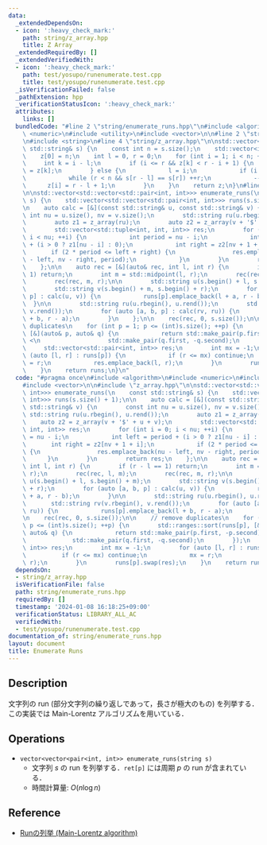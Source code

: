```yaml
---
data:
  _extendedDependsOn:
  - icon: ':heavy_check_mark:'
    path: string/z_array.hpp
    title: Z Array
  _extendedRequiredBy: []
  _extendedVerifiedWith:
  - icon: ':heavy_check_mark:'
    path: test/yosupo/runenumerate.test.cpp
    title: test/yosupo/runenumerate.test.cpp
  _isVerificationFailed: false
  _pathExtension: hpp
  _verificationStatusIcon: ':heavy_check_mark:'
  attributes:
    links: []
  bundledCode: "#line 2 \"string/enumerate_runs.hpp\"\n#include <algorithm>\n#include\
    \ <numeric>\n#include <utility>\n#include <vector>\n\n#line 2 \"string/z_array.hpp\"\
    \n#include <string>\n#line 4 \"string/z_array.hpp\"\n\nstd::vector<int> z_array(const\
    \ std::string& s) {\n    const int n = s.size();\n    std::vector<int> z(n);\n\
    \    z[0] = n;\n    int l = 0, r = 0;\n    for (int i = 1; i < n; ++i) {\n   \
    \     int k = i - l;\n        if (i <= r && z[k] < r - i + 1) {\n            z[i]\
    \ = z[k];\n        } else {\n            l = i;\n            if (i > r) r = i;\n\
    \            while (r < n && s[r - l] == s[r]) ++r;\n            --r;\n      \
    \      z[i] = r - l + 1;\n        }\n    }\n    return z;\n}\n#line 8 \"string/enumerate_runs.hpp\"\
    \n\nstd::vector<std::vector<std::pair<int, int>>> enumerate_runs(\n    const std::string&\
    \ s) {\n    std::vector<std::vector<std::pair<int, int>>> runs(s.size() + 1);\n\
    \n    auto calc = [&](const std::string& u, const std::string& v) {\n        const\
    \ int nu = u.size(), nv = v.size();\n        std::string ru(u.rbegin(), u.rend());\n\
    \        auto z1 = z_array(ru);\n        auto z2 = z_array(v + '$' + u + v);\n\
    \        std::vector<std::tuple<int, int, int>> res;\n        for (int i = 0;\
    \ i < nu; ++i) {\n            int period = nu - i;\n            int left = period\
    \ + (i > 0 ? z1[nu - i] : 0);\n            int right = z2[nv + 1 + i];\n     \
    \       if (2 * period <= left + right) {\n                res.emplace_back(nu\
    \ - left, nv - right, period);\n            }\n        }\n        return res;\n\
    \    };\n\n    auto rec = [&](auto& rec, int l, int r) {\n        if (r - l ==\
    \ 1) return;\n        int m = std::midpoint(l, r);\n        rec(rec, l, m);\n\
    \        rec(rec, m, r);\n\n        std::string u(s.begin() + l, s.begin() + m);\n\
    \        std::string v(s.begin() + m, s.begin() + r);\n        for (auto [a, b,\
    \ p] : calc(u, v)) {\n            runs[p].emplace_back(l + a, r - b);\n      \
    \  }\n\n        std::string ru(u.rbegin(), u.rend());\n        std::string rv(v.rbegin(),\
    \ v.rend());\n        for (auto [a, b, p] : calc(rv, ru)) {\n            runs[p].emplace_back(l\
    \ + b, r - a);\n        }\n    };\n\n    rec(rec, 0, s.size());\n\n    // remove\
    \ duplicates\n    for (int p = 1; p <= (int)s.size(); ++p) {\n        std::ranges::sort(runs[p],\
    \ [&](auto& p, auto& q) {\n            return std::make_pair(p.first, -p.second)\
    \ <\n                   std::make_pair(q.first, -q.second);\n        });\n   \
    \     std::vector<std::pair<int, int>> res;\n        int mx = -1;\n        for\
    \ (auto [l, r] : runs[p]) {\n            if (r <= mx) continue;\n            mx\
    \ = r;\n            res.emplace_back(l, r);\n        }\n        runs[p].swap(res);\n\
    \    }\n    return runs;\n}\n"
  code: "#pragma once\n#include <algorithm>\n#include <numeric>\n#include <utility>\n\
    #include <vector>\n\n#include \"z_array.hpp\"\n\nstd::vector<std::vector<std::pair<int,\
    \ int>>> enumerate_runs(\n    const std::string& s) {\n    std::vector<std::vector<std::pair<int,\
    \ int>>> runs(s.size() + 1);\n\n    auto calc = [&](const std::string& u, const\
    \ std::string& v) {\n        const int nu = u.size(), nv = v.size();\n       \
    \ std::string ru(u.rbegin(), u.rend());\n        auto z1 = z_array(ru);\n    \
    \    auto z2 = z_array(v + '$' + u + v);\n        std::vector<std::tuple<int,\
    \ int, int>> res;\n        for (int i = 0; i < nu; ++i) {\n            int period\
    \ = nu - i;\n            int left = period + (i > 0 ? z1[nu - i] : 0);\n     \
    \       int right = z2[nv + 1 + i];\n            if (2 * period <= left + right)\
    \ {\n                res.emplace_back(nu - left, nv - right, period);\n      \
    \      }\n        }\n        return res;\n    };\n\n    auto rec = [&](auto& rec,\
    \ int l, int r) {\n        if (r - l == 1) return;\n        int m = std::midpoint(l,\
    \ r);\n        rec(rec, l, m);\n        rec(rec, m, r);\n\n        std::string\
    \ u(s.begin() + l, s.begin() + m);\n        std::string v(s.begin() + m, s.begin()\
    \ + r);\n        for (auto [a, b, p] : calc(u, v)) {\n            runs[p].emplace_back(l\
    \ + a, r - b);\n        }\n\n        std::string ru(u.rbegin(), u.rend());\n \
    \       std::string rv(v.rbegin(), v.rend());\n        for (auto [a, b, p] : calc(rv,\
    \ ru)) {\n            runs[p].emplace_back(l + b, r - a);\n        }\n    };\n\
    \n    rec(rec, 0, s.size());\n\n    // remove duplicates\n    for (int p = 1;\
    \ p <= (int)s.size(); ++p) {\n        std::ranges::sort(runs[p], [&](auto& p,\
    \ auto& q) {\n            return std::make_pair(p.first, -p.second) <\n      \
    \             std::make_pair(q.first, -q.second);\n        });\n        std::vector<std::pair<int,\
    \ int>> res;\n        int mx = -1;\n        for (auto [l, r] : runs[p]) {\n  \
    \          if (r <= mx) continue;\n            mx = r;\n            res.emplace_back(l,\
    \ r);\n        }\n        runs[p].swap(res);\n    }\n    return runs;\n}\n"
  dependsOn:
  - string/z_array.hpp
  isVerificationFile: false
  path: string/enumerate_runs.hpp
  requiredBy: []
  timestamp: '2024-01-08 16:18:25+09:00'
  verificationStatus: LIBRARY_ALL_AC
  verifiedWith:
  - test/yosupo/runenumerate.test.cpp
documentation_of: string/enumerate_runs.hpp
layout: document
title: Enumerate Runs
---
```


## Description

文字列の run (部分文字列の繰り返しであって，長さが極大のもの) を列挙する．この実装では Main-Lorentz アルゴリズムを用いている．

## Operations

- `vector<vector<pair<int, int>> enumerate_runs(string s)`
    - 文字列 $s$ の run を列挙する．`ret[p]` には周期 $p$ の run が含まれている．
    - 時間計算量: $O(n\log n)$

## Reference

- [Runの列挙 (Main-Lorentz algorithm)](https://pazzle1230.hatenablog.com/entry/2019/11/27/234632)
